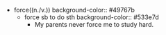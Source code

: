- force((n./v.))
  background-color:: #49767b
	- force sb to do sth
	  background-color:: #533e7d
		- My parents never force me to study hard.